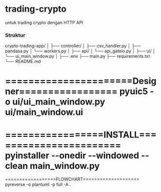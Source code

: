 # trading-crypto
 untuk trading crypto dengan HTTP API

### Struktur
crypto-trading-app/
│
├── controller/
│   ├── csv_handler.py
│   ├── pandasa.py
│   └── workers.py
│
├── api/
│   └── api_gateio.py
│
├── ui/
│   └── ui_main_window.py
│
├── .env
├── main.py
├── requirements.txt
└── README.md



======================Designer=================
pyuic5 -o ui/ui_main_window.py ui/main_window.ui
===============================================
=================INSTALL=======================
pyinstaller --onedir --windowed --clean main_window.py
===============================================
==================FLOWCHART====================
pyreverse -o plantuml -p full -A .

